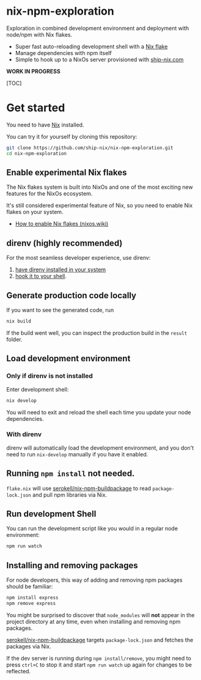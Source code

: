 # nix-npm-exploration

Exploration in combined development environment and deployment with node/npm with Nix flakes.

- Super fast auto-reloading development shell with a [Nix flake](https://nixos.wiki/wiki/Flakes)
- Manage dependencies with npm itself
- Simple to hook up to a NixOs server provisioned with [ship-nix.com](https://ship-nix/com)

**WORK IN PROGRESS**

[TOC]

# Get started

You need to have [Nix](https://nixos.org/download.html#download-nix) installed.

You can try it for yourself by cloning this repository:

```bash
git clone https://github.com/ship-nix/nix-npm-exploration.git
cd nix-npm-exploration
```

## Enable experimental Nix flakes

The Nix flakes system is built into NixOs and one of the most exciting new features for the NixOs ecosystem.

It's still considered experimental feature of Nix, so you need to enable Nix flakes on your system.

- [How to enable Nix flakes (nixos.wiki)](<(https://nixos.wiki/wiki/Flakes#Enable_flakes)>)

## direnv (highly recommended)

For the most seamless developer experience, use direnv:

1. [have direnv installed in your system](https://direnv.net/docs/installation.html)
2. [hook it to your shell](https://direnv.net/docs/hook.html).

## Generate production code locally

If you want to see the generated code, run

```bash
nix build
```

If the build went well, you can inspect the production build in the `result` folder.

## Load development environment

### Only if direnv is not installed

Enter development shell:

```bash
nix develop
```

You will need to exit and reload the shell each time you update your node dependencies.

### With direnv

direnv will automatically load the development environment, and you don't need to run `nix-develop` manually if you have it enabled.

## Running `npm install` not needed.

`flake.nix` will use [serokell/nix-npm-buildpackage](https://github.com/serokell/nix-npm-buildpackage) to read `package-lock.json` and pull npm libraries via Nix.

## Run development Shell

You can run the development script like you would in a regular node environment:

```bash
npm run watch
```

## Installing and removing packages

For node developers, this way of adding and removing npm packages should be familiar:

```bash
npm install express
npm remove express
```

You might be surprised to discover that `node_modules` will **not** appear in the project directory at any time, even when installing and removing npm packages.

[serokell/nix-npm-buildpackage](https://github.com/serokell/nix-npm-buildpackage) targets `package-lock.json` and fetches the packages via Nix.

If the dev server is running during `npm install/remove`, you might need to press `ctrl+C` to stop it and start `npm run watch` up again for changes to be reflected.
